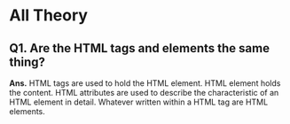 # All Theory

## Q1. Are the HTML tags and elements the same thing?
<p><b>Ans.</b> HTML tags are used to hold the HTML element. HTML
element holds the content. HTML attributes are used to
describe the characteristic of an HTML element in detail.
Whatever written within a HTML tag are HTML elements.
</p> 